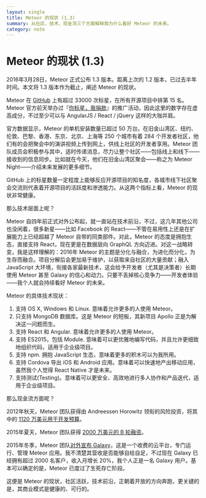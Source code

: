 ```yaml
---
layout: single
title: Meteor 的现状 (1.3)
summary: 从社区、技术、现金流三个方面解释我为什么看好 Meteor 的未来。
category: note
---
```


# Meteor 的现状 (1.3)

2016年3月28日，Meteor 正式公布 1.3 版本。距离上次的 1.2 版本，已过去半年时间。本文将 1.3 版本作为截止，阐述 Meteor 的现状。

Meteor 在 [GitHub](https://github.com/meteor/meteor) 上有超过 33000 次标星，在所有开源项目中排第 15 名。Meteor 官方前天举办过『[你标星，我捐款](http://info.meteor.com/blog/meteor-challenge-2014)』的推广活动，因此这里的数字存在虚高成分，不过至少可以与 AngularJS / React / jQuery 这样的大咖并肩。

官方数据显示，Meteor 的单机安装数量已超过 50 万台。在旧金山湾区、纽约、伦敦、巴黎、香港、东京、北京、上海等 250 个城市有着 284 个开发者社区，他们有的会把聚会中的演讲视频上传到网上，供线上社区的开发者享用。Meteor 团队成员会积极参与其中，适时传递消息，尽力让整个社区——包括线上和线下——接收到的信息同步。比如就在今天，他们在旧金山湾区聚会——称之为 Meteor Night——介绍未来发展的更多细节。

GitHub 上的标星数量一定程度上能够反应开源项目的知名度，各城市线下社区聚会交流则代表着开源项目的活跃度和渗透能力。从这两个指标上看，Meteor 的现状非常健康。

那么技术层面上呢？

Meteor 自四年前正式对外公布起，就一直站在技术前沿，不过，这几年其他公司也没闲着，很多新星——比如 Facebook 的 React——不管在易用性上还是在扩展能力上已经超越了 Meteor 自带的同类部件。对此，Meteor 的态度是拥抱生态，直接支持 React，现在更是在数据层向 GraphQL 方向迈进。对这一战略转变，我是这样理解的：2016年 Meteor 的主题是分化与融合，为进化而分化，为生存而融合。项目分解后会更加易于维护，以获取来自社区的大量贡献；融入 JavaScript 大环境，衔接各家最新技术，这会给予开发者（尤其是决策者）长期使用 Meteor 甚至 Galaxy 的信心和动力。只要不丢掉核心竞争力——开发者体验——我个人就会持续看好 Meteor 的未来。

Meteor 的具体技术现状：

1. 支持 OS X, Windows 和 Linux. 意味着允许更多的人使用 Meteor。
2. 只支持 MongoDB 数据库。这是 Meteor 的短板，其新项目 Apollo 正是为解决这一问题而生。
3. 支持 React 和 Angular. 意味着允许更多的人使用 Meteor。
4. 支持 ES2015，包括 Module. 意味着可以更优雅地编写代码，并且允许更细致地组织代码，适用于企业级项目。
5. 支持 npm. 拥抱 JavaScript 生态，意味着更多的积木可以为我所用。
6. 支持 Cordova 导出 iOS 和 Android 应用。意味着可以快速地产出移动应用，虽然我个人觉得 React Native 才是未来。
7. 支持测试(Testing)。意味着可以更安全、高效地进行多人协作和产品迭代，适用于企业级项目。

那么现金流方面呢？

2012年秋天，Meteor 团队获得由 Andreessen Horowitz 领衔的风险投资，将其中的 [1120 万美元用于开发预算](http://info.meteor.com/blog/meteors-new-112-million-development-budget)。

2015年夏天，Meteor 团队获得 [2000 万美元的 B 轮融资](http://info.meteor.com/blog/announcing-our-20m-series-b-funding)。

2015年冬季，Meteor 团队[对外宣布 Galaxy](http://info.meteor.com/blog/announcing-meteor-galaxy)，这是一个收费的云平台，专门运行、管理 Meteor 应用。我不清楚其营收是否能够自给自足，不过现在 Galaxy 已经拥有超过 2000 名客户，收入月增长 20%，我个人正是一名 Galaxy 用户。基本可以确定的是，Meteor 已度过了生死存亡阶段。

这便是 Meteor 的现状，社区活跃，技术前沿，正朝着开放的方向奔跑，更关键的是，其商业模式是健康的、可行的。
